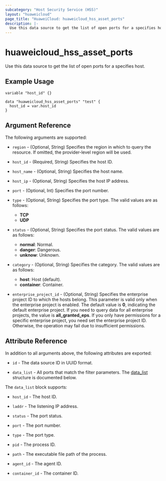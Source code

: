 ```yaml
---
subcategory: "Host Security Service (HSS)"
layout: "huaweicloud"
page_title: "HuaweiCloud: huaweicloud_hss_asset_ports"
description: |-
  Use this data source to get the list of open ports for a specifies host.
---
```


# huaweicloud_hss_asset_ports

Use this data source to get the list of open ports for a specifies host.

## Example Usage

```hcl
variable "host_id" {}

data "huaweicloud_hss_asset_ports" "test" {
  host_id = var.host_id
}
```

## Argument Reference

The following arguments are supported:

* `region` - (Optional, String) Specifies the region in which to query the resource.
  If omitted, the provider-level region will be used.

* `host_id` - (Required, String) Specifies the host ID.

* `host_name` - (Optional, String) Specifies the host name.

* `host_ip` - (Optional, String) Specifies the host IP address.

* `port` - (Optional, Int) Specifies the port number.

* `type` - (Optional, String) Specifies the port type.
  The valid values are as follows:
  + **TCP**
  + **UDP**

* `status` - (Optional, String) Specifies the port status.
  The valid values are as follows:
  + **normal**: Normal.
  + **danger**: Dangerous.
  + **unknow**: Unknown.

* `category` - (Optional, String) Specifies the category.
  The valid values are as follows:
  + **host**: Host (default).
  + **container**: Container.

* `enterprise_project_id` - (Optional, String) Specifies the enterprise project ID to which the hosts belong.
  This parameter is valid only when the enterprise project is enabled.
  The default value is **0**, indicating the default enterprise project.
  If you need to query data for all enterprise projects, the value is **all_granted_eps**.
  If you only have permissions for a specific enterprise project, you need set the enterprise project ID. Otherwise,
  the operation may fail due to insufficient permissions.

## Attribute Reference

In addition to all arguments above, the following attributes are exported:

* `id` - The data source ID in UUID format.

* `data_list` - All ports that match the filter parameters.
  The [data_list](#data_list_struct) structure is documented below.

<a name="data_list_struct"></a>
The `data_list` block supports:

* `host_id` - The host ID.

* `laddr` - The listening IP address.

* `status` - The port status.

* `port` - The port number.

* `type` - The port type.

* `pid` - The process ID.

* `path` - The executable file path of the process.

* `agent_id` - The agent ID.

* `container_id` - The container ID.
